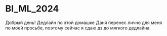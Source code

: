 # BI_ML_2024

Добрый день! Дедлайн по этой домашке Даня перенес лично для меня по моей просьбе, поэтому сейчас я сдаю дз до мягкого дедлайна.

